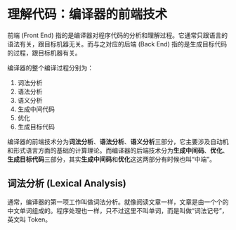 # 理解代码：编译器的前端技术

前端 (Front End) 指的是编译器对程序代码的分析和理解过程。它通常只跟语言的语法有关，跟目标机器无关。而与之对应的后端 (Back End) 指的是生成目标代码的过程，跟目标机器有关。

编译器的整个编译过程分别为：

1. 词法分析
2. 语法分析
3. 语义分析
4. 生成中间代码
5. 优化
6. 生成目标代码

编译器的前端技术分为**词法分析**、**语法分析**、**语义分析**三部分，它主要涉及自动机和形式语言方面的基础的计算理论。而编译器的后端技术分为**生成中间码**、**优化**、**生成目标代码**三部分，其实**生成中间码**和**优化**这这两部分有时候也叫“中端”。

## 词法分析 (Lexical Analysis)

通常，编译器的第一项工作叫做词法分析。就像阅读文章一样，文章是由一个个的中文单词组成的。程序处理也一样，只不过这里不叫单词，而是叫做“词法记号”，英文叫 Token。
